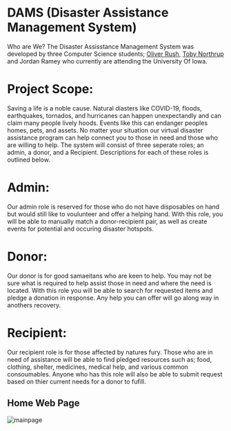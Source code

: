 # DAMS (Disaster Assistance Management System)
Who are We?
The Disaster Assisstance Management System was developed by three Computer Science students; [Oliver Rush](https://github.com/Oliverrush?tab=overview&from=2019-12-01&to=2019-12-31), [Toby Northrup](https://github.com/TobyNorthrup) and Jordan Ramey who currently are attending the University Of Iowa.

# Project Scope:
Saving a life is a noble cause. Natural diasters like COVID-19, floods, earthquakes, tornados, and hurricanes can happen unexpectandly and can claim many people lively hoods. Events like this can endanger peoples homes, pets, and assets. No matter your situation our virtual disaster assistance program can help connect you to those in need and those who are willing to help. The system will consist of three seperate roles; an admin, a donor, and a Recipient. Descriptions for each of these roles is outlined below.

# Admin:
Our admin role is reserved for those who do not have disposables on hand but would still like to voulunteer and offer a helping hand. With this role, you will be able to manually match a donor-recipient pair, as well as create events for potential and occuring disaster hotspots.

# Donor:
Our donor is for good samaeitans who are keen to help. You may not be sure what is required to help assist those in need and where the need is located. With this role you will be able to search for requested items and pledge a donation in response. Any help you can offer will go along way in anothers recovery.

# Recipient:
Our recipient role is for those affected by natures fury. Those who are in need of assistance will be able to find pledged resources such as; food, clothing, shelter, medicines, medical help, and various common consoumables. Anyone who has this role will also be able to submit request based on thier current needs for a donor to fufill.

## Home Web Page
![mainpage](https://user-images.githubusercontent.com/72533453/129276945-5fe866f0-2334-4072-bb10-6875be6b48c7.PNG)


